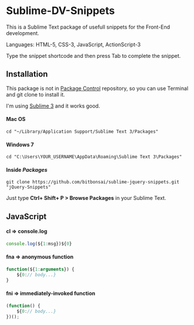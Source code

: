 Sublime-DV-Snippets
===========================================

This is a Sublime Text package of usefull snippets for the Front-End development.

Languages: HTML-5, CSS-3, JavaScript, ActionScript-3

Type the snippet shortcode and then press Tab to complete the snippet.

## Installation

This package is not in [Package Control][package_control] repository, so you can use Terminal and git clone to install it. 

I'm using [Sublime 3][sublime3] and it works good.

#### Mac OS

    cd "~/Library/Application Support/Sublime Text 3/Packages"
    
#### Windows 7
    
    cd "C:\Users\YOUR_USERNAME\AppData\Roaming\Sublime Text 3\Packages"
    
#### Inside _Packages_
    
    git clone https://github.com/bitbonsai/sublime-jquery-snippets.git "jQuery-Snippets"

Just type **Ctrl+ Shift+ P > Browse Packages** in your Sublime Text.

## JavaScript

#### cl => console.log

```js
console.log(${1:msg})${0}
```

#### fna => anonymous function

```js
function(${1:arguments}) {
    ${0:// body...}
}
```

#### fni => immediately-invoked function

```js
(function() {
    ${0:// body...}
})();
```

[sublime3]: http://www.sublimetext.com/3
[package_control]: https://packagecontrol.io/
